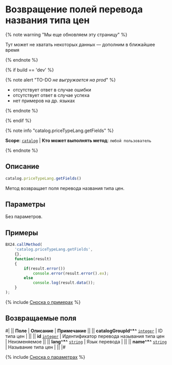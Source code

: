# Возвращение полей перевода названия типа цен

{% note warning "Мы еще обновляем эту страницу" %}

Тут может не хватать некоторых данных — дополним в ближайшее время

{% endnote %}

{% if build == 'dev' %}

{% note alert "TO-DO _не выгружается на prod_" %}

- отсутствует ответ в случае ошибки
- отсутствует ответ в случае успеха
- нет примеров на др. языках
  
{% endnote %}

{% endif %}

{% note info "catalog.priceTypeLang.getFields" %}

**Scope**: [`catalog`](../../scopes/permissions.md) | **Кто может выполнять метод**: `любой пользователь`

{% endnote %}

## Описание

```js
catalog.priceTypeLang.getFields()
```

Метод возвращает поля перевода названия типа цен.

## Параметры

Без параметров.

## Примеры

```javascript
BX24.callMethod(
    'catalog.priceTypeLang.getFields',
    {},
    function(result)
    {
        if(result.error())
            console.error(result.error().ex);
        else
            console.log(result.data());
    }
);
```
{% include [Сноска о примерах](../../../_includes/examples.md) %}

## Возвращаемые поля

#|
|| **Поле** | **Описание** | **Примечание** ||
|| **catalogGroupId^*^** 
[`integer`](../../data-types.md) | ID типа цен |  ||
|| **id**
[`integer`](../../data-types.md) | Идентификатор перевода называния типа цен | Неизменяемое ||
|| **lang^*^**
[`string`](../../data-types.md) | Язык перевода |  ||
|| **name^*^**
[`string`](../../data-types.md) | Называние типа цен |  ||
|#

{% include [Сноска о параметрах](../../../_includes/required.md) %}
